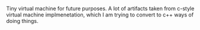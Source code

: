 Tiny virtual machine for future purposes. A lot of artifacts taken from c-style virtual machine implmenetation, which I am trying to convert to c++ ways of doing things. 